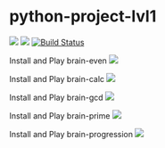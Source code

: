 # python-project-lvl1
<a href="https://codeclimate.com/github/xegrassa/python-project-lvl1/test_coverage"><img src="https://api.codeclimate.com/v1/badges/31a929a130e8dff6a5c0/test_coverage" /></a>
<a href="https://codeclimate.com/github/xegrassa/python-project-lvl1/maintainability"><img src="https://api.codeclimate.com/v1/badges/31a929a130e8dff6a5c0/maintainability" /></a>
[![Build Status](https://travis-ci.org/xegrassa/python-project-lvl1.svg?branch=master)](https://travis-ci.org/xegrassa/python-project-lvl1)


Install and Play brain-even
<a href="https://asciinema.org/a/284495" target="_blank"><img src="https://asciinema.org/a/284495.svg" /></a>

Install and Play brain-calc
<a href="https://asciinema.org/a/284494" target="_blank"><img src="https://asciinema.org/a/284494.svg" /></a>

Install and Play brain-gcd
<a href="https://asciinema.org/a/284496" target="_blank"><img src="https://asciinema.org/a/284496.svg" /></a>

Install and Play brain-prime
<a href="https://asciinema.org/a/284497" target="_blank"><img src="https://asciinema.org/a/284497.svg" /></a>

Install and Play brain-progression
<a href="https://asciinema.org/a/284498" target="_blank"><img src="https://asciinema.org/a/284498.svg" /></a>

